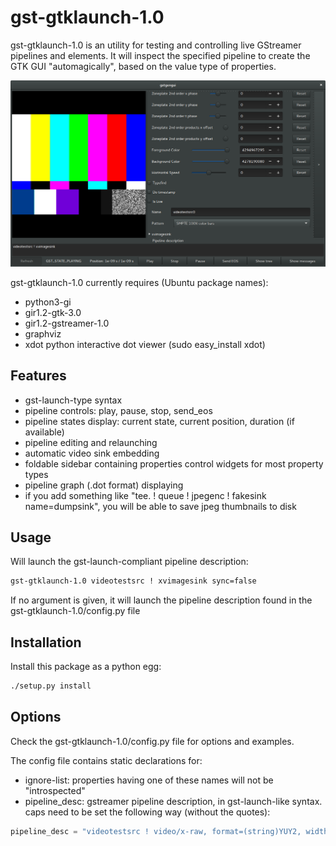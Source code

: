 # gst-gtklaunch-1.0

gst-gtklaunch-1.0 is an utility for testing and controlling live GStreamer pipelines and elements. It will inspect the specified pipeline to create the GTK GUI "automagically", based on the value type of properties.

![screenshot](https://raw.githubusercontent.com/UbiCastTeam/gst-gengui/master/screenshot.png)

gst-gtklaunch-1.0 currently requires (Ubuntu package names):
   * python3-gi
   * gir1.2-gtk-3.0
   * gir1.2-gstreamer-1.0
   * graphviz 
   * xdot python interactive dot viewer (sudo easy_install xdot)

## Features

   * gst-launch-type syntax
   * pipeline controls: play, pause, stop, send_eos
   * pipeline states display: current state, current position, duration (if available)
   * pipeline editing and relaunching
   * automatic video sink embedding
   * foldable sidebar containing properties control widgets for most property types
   * pipeline graph (.dot format) displaying
   * if you add something like "tee. ! queue ! jpegenc ! fakesink name=dumpsink", you will be able to save jpeg thumbnails to disk

## Usage

Will launch the gst-launch-compliant pipeline description:

```bash
gst-gtklaunch-1.0 videotestsrc ! xvimagesink sync=false
```

If no argument is given, it will launch the pipeline description found in the gst-gtklaunch-1.0/config.py file

## Installation

Install this package as a python egg: 

```bash
./setup.py install
```

## Options

Check the gst-gtklaunch-1.0/config.py file for options and examples.

The config file contains static declarations for:
* ignore-list: properties having one of these names will not be "introspected"
* pipeline_desc: gstreamer pipeline description, in gst-launch-like syntax. caps need to be set the following way (without the quotes):

```python
pipeline_desc = "videotestsrc ! video/x-raw, format=(string)YUY2, width=(int)320, height=(int)240, framerate=(fraction)15/1 ! videoconvert !  videobalance ! queue ! xvimagesink"
```
